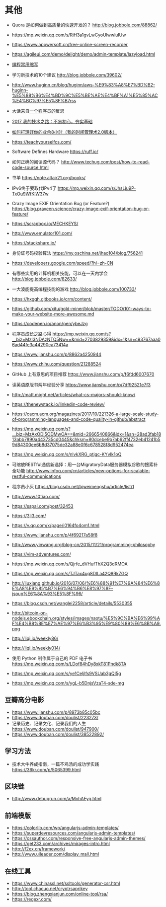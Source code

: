 # 其他

- Quora 是如何做到高质量的快速开发的？ http://blog.jobbole.com/88862/

- https://mp.weixin.qq.com/s/RiH3a1gvLwCyoUlwwluIUw
- https://www.apowersoft.cn/free-online-screen-recorder

- https://agileui.com/demo/delight/demo/admin-template/lazyload.html

- [编程常用缩写](https://blog.csdn.net/elegant__/article/details/9748835)

- 学习新技术的10个建议 http://blog.jobbole.com/39602/

- http://www.huginn.cn/blog/huginn/aws-%E9%83%A8%E7%BD%B2-huginn-%E5%88%B6%E4%BD%9C%E5%BE%AE%E4%BF%A1%E5%85%AC%E4%BC%97%E5%8F%B7rss

- [大话来自一个程序员的反思](https://blog.thankbabe.com/2018/02/22/dh-cxy/)
- [2017 我的技术之路：不忘初心，夯实基础](https://zhuanlan.zhihu.com/p/32411036)

- [如何打理好你的业余8小时（我的时间管理术2.0版本）](https://www.douban.com/note/521177603/)

- https://teachyourselfcs.com/

- Software Defines Hardware https://ruff.io/
- 如何正确的阅读源代码？ http://www.techug.com/post/how-to-read-code-source.html

- 书单 https://note.altair21.org/books/

- IPv6终于要取代IPv4了 https://mp.weixin.qq.com/s/JhsLju9P-TxOu9WfKlW37w

- Crazy Image EXIF Orientation Bug (or Feature?) https://blog.praveen.science/crazy-image-exif-orientation-bug-or-feature/

- https://scrapbox.io/MECHKEYS/

- http://www.emulator101.com/

- https://stackshare.io/

- 身份证号码校验算法 https://my.oschina.net/jhao104/blog/756241

- https://developers.google.com/speed/?hl=zh-CN

- 有哪些实用的计算机相关技能，可以在一天内学会 http://blog.jobbole.com/82633/

- 一大波能提高编程技能的游戏 http://blog.jobbole.com/100733/

- https://hxgqh.gitbooks.io/crm/content/

- https://github.com/xitu/gold-miner/blob/master/TODO/101-ways-to-make-your-website-more-awesome.md

- https://codepen.io/anon/pen/ybeJzg
- 程序员成长之路心得 https://mp.weixin.qq.com/s?__biz=MzI3NDAzNTQ5Nw==&mid=2703829359&idx=1&sn=c93767aaa06ad44fe3a44290ca73414a

- https://www.jianshu.com/p/8862a4250944
- https://www.zhihu.com/question/21288524
- GitHub 上有意思的项目推荐 https://www.jianshu.com/p/f6fdd6007670
- 读英语原版书两年经验分享 https://www.jianshu.com/p/7df92521e7f3
- http://matt.might.net/articles/what-cs-majors-should-know/
- https://thenewstack.io/linkedin-code-review/
- https://cacm.acm.org/magazines/2017/10/221326-a-large-scale-study-of-programming-languages-and-code-quality-in-github/abstract
- https://mp.weixin.qq.com/s?__biz=MzAxODI5ODMwOA==&mid=2666540866&idx=1&sn=28ad3fab1813abb7890a443735cd0445&chksm=80dcebe9b7ab62ff4732eb41241b59d84300ee6b8d37075de32a88e0f6c678528f8d952474ea
- https://mp.weixin.qq.com/s/nlvkXRG_ptjgc-KYvIk1oQ

- 可缩放RESTful通信新选择：用一台MigratoryData服务器模拟谷歌的搜索补全功能 http://www.infoq.com/cn/articles/new-options-for-scalable-restful-communications
- 程序员小灰 https://blog.csdn.net/bjweimengshu/article/list/1
- http://www.10tiao.com/

- https://sspai.com/post/32453
- https://3li3.com/

- https://v.qq.com/x/page/i0164fo4om1.html
- https://www.jianshu.com/p/4f69217a58f8

- http://www.yinwang.org/blog-cn/2015/11/21/programming-philosophy
- https://vim-adventures.com/
- https://mp.weixin.qq.com/s/Qjrfe_dVHufThX2Q3dRMOA
- https://mp.weixin.qq.com/s/TJTax4ug8DILa42Q8RkZGQ
- http://liuxiang.github.io/2016/07/06/%E6%88%91%E7%9A%84%E6%8E%A8%E9%85%B7%E6%94%B6%E8%97%8F-jsoup%E6%8A%93%E5%8F%96/
- https://blog.csdn.net/wanglei2258/article/details/5530355
- http://bitcoin-on-nodejs.ebookchain.org/styles/images/naotu/%E5%9C%BA%E6%99%AF%E4%B8%8E%E7%AE%97%E6%B3%95%E9%80%89%E6%8B%A9.png
- http://liqi.io/weekly86/
- http://liqi.io/weekly014/
- 使用 Python 制作属于自己的 PDF 电子书 https://mp.weixin.qq.com/s/LDof84hDy8xkT81Pndk8TA
- https://mp.weixin.qq.com/s/ye1CeIjlfs9VSUab3gQI5g
- https://mp.weixin.qq.com/s/ygL-b5DnjsVzaT4-sde-mg

## 豆瓣高分电影

- https://www.jianshu.com/p/8973b85c05bc
- https://www.douban.com/doulist/223273/
- 记录历史、记录文化、记录我们的人生 https://www.douban.com/doulist/947900/
- https://www.douban.com/doulist/38522892/

## 学习方法

- 技术大牛养成指南，一篇不鸡汤的成功学实践
 https://36kr.com/p/5065399.html

## 区块链

- http://www.debugrun.com/a/MvhAFyg.html


## 前端模版

- https://colorlib.com/wp/angularjs-admin-templates/
- https://superdevresources.com/angularjs-admin-templates/
- https://cssauthor.com/responsive-free-angularjs-admin-themes/
- https://get233.com/archives/mirages-intro.html
- http://f2ex.cn/framework/
- http://www.uileader.com/display_mall.html

## 在线工具
- https://www.chinassl.net/ssltools/generator-csr.html
- http://tool.chacuo.net/cryptrsaprikey
- https://blog.zhengxianjun.com/online-tool/rsa/
- https://regexr.com/

